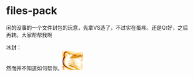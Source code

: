 files-pack
===================
闲的没事的一个文件封包的玩意，先拿VS造了，不过实在蛋疼。还是Qt好，之后再转。大家帮帮我啊

冰封：<br/>
然而并不知道如何帮你。![233](https://github.com/ice1000/dialogs/blob/master/raw/ice1000_0x00.gif)
